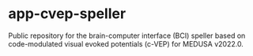 # app-cvep-speller
Public repository for the brain-computer interface (BCI) speller based on code-modulated visual evoked potentials (c-VEP) for MEDUSA v2022.0.
